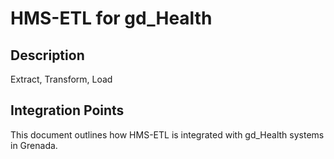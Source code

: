 # HMS-ETL for gd_Health

## Description

Extract, Transform, Load

## Integration Points

This document outlines how HMS-ETL is integrated with gd_Health systems in Grenada.
